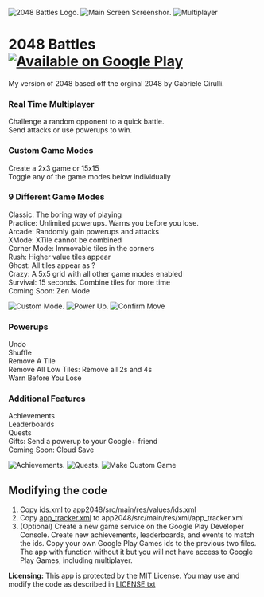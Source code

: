 ![2048 Battles Logo](https://cloud.githubusercontent.com/assets/6628497/4520300/6df7cce6-4ce6-11e4-935a-e687fe85379d.png).
![Main Screen Screenshor](https://cloud.githubusercontent.com/assets/6628497/7486726/716bf914-f377-11e4-9627-434a3c9da39e.png).
![Multiplayer](https://cloud.githubusercontent.com/assets/6628497/7486728/73e674ee-f377-11e4-9ed2-82e95362735f.png)



# 2048 Battles [![Available on Google Play](https://cloud.githubusercontent.com/assets/6628497/12313130/db2133a6-ba32-11e5-883f-636fac12c0cb.png)](https://play.google.com/store/apps/details?id=com.tytanapps.game2048)  
My version of 2048 based off the orginal 2048 by Gabriele Cirulli.  

### Real Time Multiplayer
Challenge a random opponent to a quick battle.  
Send attacks or use powerups to win.

### Custom Game Modes
Create a 2x3 game or 15x15  
Toggle any of the game modes below individually

### 9 Different Game Modes
Classic: The boring way of playing  
Practice: Unlimited powerups. Warns you before you lose.  
Arcade: Randomly gain powerups and attacks   
XMode: XTile cannot be combined  
Corner Mode: Immovable tiles in the corners  
Rush: Higher value tiles appear  
Ghost: All tiles appear as ?  
Crazy: A 5x5 grid with all other game modes enabled  
Survival: 15 seconds. Combine tiles for more time  
Coming Soon: Zen Mode

![Custom Mode](https://cloud.githubusercontent.com/assets/6628497/7486729/756d17dc-f377-11e4-8abe-4178ccb827a5.png). 
![Power Up](https://cloud.githubusercontent.com/assets/6628497/7486888/b3934998-f37a-11e4-956d-0712a96874e6.png). 
![Confirm Move](https://cloud.githubusercontent.com/assets/6628497/7486886/b041aae6-f37a-11e4-900a-24c3266cd8b1.png)



### Powerups
Undo  
Shuffle  
Remove A Tile  
Remove All Low Tiles: Remove all 2s and 4s  
Warn Before You Lose  

### Additional Features
Achievements  
Leaderboards  
Quests  
Gifts: Send a powerup to your Google+ friend  
Coming Soon: Cloud Save

![Achievements](https://cloud.githubusercontent.com/assets/6628497/7486882/ada5b4f8-f37a-11e4-8ced-187b09d215a2.png). 
![Quests](https://cloud.githubusercontent.com/assets/6628497/7486884/aed4bbbc-f37a-11e4-8704-2e2a1a5726ef.png). 
![Make Custom Game](https://cloud.githubusercontent.com/assets/6628497/7486727/729742da-f377-11e4-8df0-246ce723d227.png)

## Modifying the code
1. Copy [ids.xml](https://gist.github.com/TylerCarberry/e61d218acc41a67b628c) to app2048/src/main/res/values/ids.xml  
2. Copy [app_tracker.xml](https://gist.github.com/TylerCarberry/79bbdafbaedbed79f106) to app2048/src/main/res/xml/app_tracker.xml  
3. (Optional) Create a new game service on the Google Play Developer Console. Create new achievements, leaderboards, and events to match the ids. Copy your own Google Play Games ids to the previous two files. The app with function without it but you will not have access to Google Play Games, including multiplayer.

**Licensing:** This app is protected by the MIT License. You may use and modify the code as described in [LICENSE.txt](LICENSE.txt)
